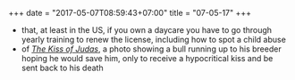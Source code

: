 +++
date = "2017-05-07T08:59:43+07:00"
title = "07-05-17"
+++

* that, at least in the US, if you own a daycare you have to go through yearly training to renew the license, including how to spot a child abuse
* of [_The Kiss of Judas_](https://www.facebook.com/AnimalRightsMedia/posts/894960120552165), a photo showing a bull running up to his breeder hoping he would save him, only to receive a hypocritical kiss and be sent back to his death
